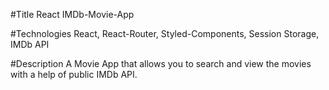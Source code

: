 #Title
React IMDb-Movie-App

#Technologies
React, React-Router, Styled-Components, Session Storage, IMDb API

#Description
A Movie App that allows you to search and view the movies with a help of public IMDb API.

